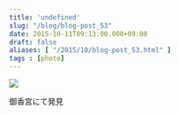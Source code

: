 ```yaml
---
title: 'undefined'
slug: "/blog/blog-post_53"
date: 2015-10-11T09:13:00.000+09:00
draft: false
aliases: [ "/2015/10/blog-post_53.html" ]
tags : [photo]
---
```


  
![](http://68.media.tumblr.com/a618f430d738932f55e14d91cecdadfb/tumblr_nw1o2wYxoG1rwrdpxo1_1280.jpg)  

  
  

御香宮にて発見
